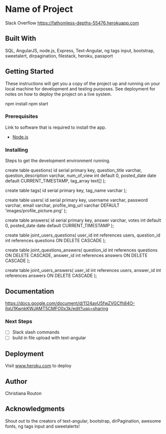 # Name of Project

Slack Overflow https://fathomless-depths-55476.herokuapp.com

## Built With

SQL, AngularJS, node.js, Express, Text-Angular, ng tags input, bootstrap, sweetalert, dirpagination, filestack, heroku, passport

## Getting Started

These instructions will get you a copy of the project up and running on your local machine for development and testing purposes. See deployment for notes on how to deploy the project on a live system.

npm install
npm start

### Prerequisites

Link to software that is required to install the app.

- [Node.js](https://nodejs.org/en/)


### Installing

Steps to get the development environment running.

create table questions(
	id serial primary key,
	question_title varchar,
	question_description varchar,
	num_of_view int default 0,
	posted_date date default CURRENT_TIMESTAMP,
	tag_array text[]
);

create table tags(
	id serial primary key,
	tag_name varchar
);

create table users(
	id serial primary key,
	username varchar,
	password varchar,
	email varchar,
	profile_img_url varchar DEFAULT 'images/profile_picture.png'
);

create table answers(
	id serial primary key,
	answer varchar,
	votes int default 0,
	posted_date date default CURRENT_TIMESTAMP
);

create table joint_users_questions(
	user_id int references users,
	question_id int references questions ON DELETE CASCADE
);

create table joint_questions_answers(
	question_id int references questions ON DELETE CASCADE,
	answer_id int references answers ON DELETE CASCADE
);

create table joint_users_answers(
	user_id int references users,
	answer_id int references answers ON DELETE CASCADE
);

## Documentation

https://docs.google.com/document/d/1124avU5fwZVGCfh84O-IIqU1KwnkKWJAMT5CMFO0x3k/edit?usp=sharing

### Next Steps

- [ ] Slack slash commands
- [ ] build in file upload with text-angular

## Deployment

Visit www.heroku.com to deploy

## Author

Christiana Routon

## Acknowledgments

Shout out to the creators of text-angular, bootstrap, dirPagination, awesome fonts, ng tags input and sweetalerts!
